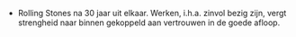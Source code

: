 - Rolling Stones na 30 jaar uit elkaar. Werken, i.h.a. zinvol bezig zijn, vergt strengheid naar binnen gekoppeld aan vertrouwen in de goede afloop.